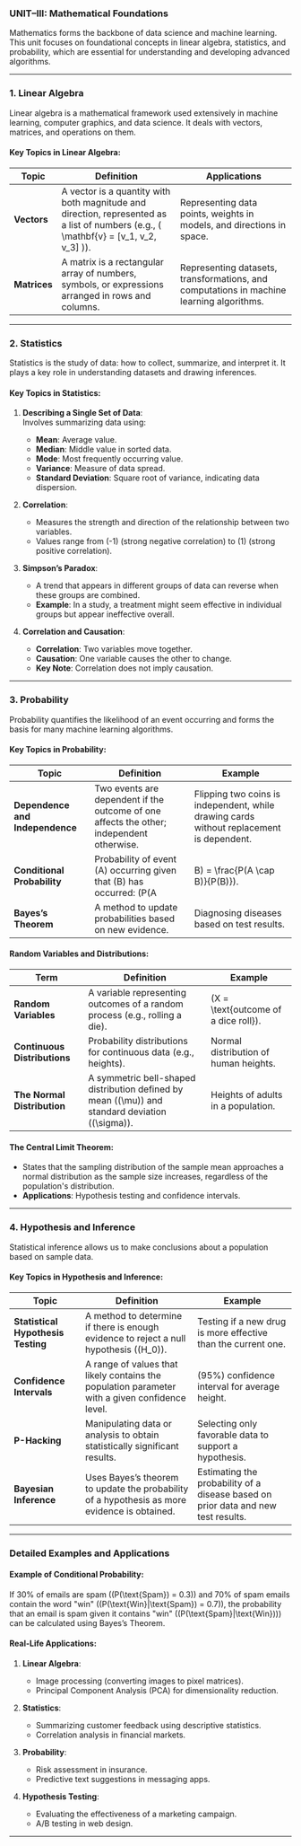 ### **UNIT–III: Mathematical Foundations**  
Mathematics forms the backbone of data science and machine learning. This unit focuses on foundational concepts in linear algebra, statistics, and probability, which are essential for understanding and developing advanced algorithms.

---

### **1. Linear Algebra**  
Linear algebra is a mathematical framework used extensively in machine learning, computer graphics, and data science. It deals with vectors, matrices, and operations on them.

#### **Key Topics in Linear Algebra**:

| **Topic**    | **Definition**                                                                                      | **Applications**                                                                                   |
|--------------|----------------------------------------------------------------------------------------------------|---------------------------------------------------------------------------------------------------|
| **Vectors**  | A vector is a quantity with both magnitude and direction, represented as a list of numbers (e.g., \( \mathbf{v} = [v_1, v_2, v_3] \)). | Representing data points, weights in models, and directions in space.                           |
| **Matrices** | A matrix is a rectangular array of numbers, symbols, or expressions arranged in rows and columns.  | Representing datasets, transformations, and computations in machine learning algorithms.          |

---

### **2. Statistics**  
Statistics is the study of data: how to collect, summarize, and interpret it. It plays a key role in understanding datasets and drawing inferences.

#### **Key Topics in Statistics**:  

1. **Describing a Single Set of Data**:  
   Involves summarizing data using:  
   - **Mean**: Average value.  
   - **Median**: Middle value in sorted data.  
   - **Mode**: Most frequently occurring value.  
   - **Variance**: Measure of data spread.  
   - **Standard Deviation**: Square root of variance, indicating data dispersion.

2. **Correlation**:  
   - Measures the strength and direction of the relationship between two variables.  
   - Values range from \(-1\) (strong negative correlation) to \(1\) (strong positive correlation).  

3. **Simpson’s Paradox**:  
   - A trend that appears in different groups of data can reverse when these groups are combined.  
   - **Example**: In a study, a treatment might seem effective in individual groups but appear ineffective overall.  

4. **Correlation and Causation**:  
   - **Correlation**: Two variables move together.  
   - **Causation**: One variable causes the other to change.  
   - **Key Note**: Correlation does not imply causation.

---

### **3. Probability**  
Probability quantifies the likelihood of an event occurring and forms the basis for many machine learning algorithms.

#### **Key Topics in Probability**:  

| **Topic**                  | **Definition**                                                                                      | **Example**                                                                                      |
|----------------------------|----------------------------------------------------------------------------------------------------|-------------------------------------------------------------------------------------------------|
| **Dependence and Independence** | Two events are dependent if the outcome of one affects the other; independent otherwise.            | Flipping two coins is independent, while drawing cards without replacement is dependent.       |
| **Conditional Probability** | Probability of event \(A\) occurring given that \(B\) has occurred: \(P(A|B) = \frac{P(A \cap B)}{P(B)}\). | Calculating the probability of rain given cloudy weather.                                      |
| **Bayes’s Theorem**         | A method to update probabilities based on new evidence.                                            | Diagnosing diseases based on test results.                                                    |

#### **Random Variables and Distributions**:  

| **Term**                    | **Definition**                                                                                      | **Example**                                                                                      |
|-----------------------------|----------------------------------------------------------------------------------------------------|-------------------------------------------------------------------------------------------------|
| **Random Variables**         | A variable representing outcomes of a random process (e.g., rolling a die).                       | \(X = \text{outcome of a dice roll}\).                                                          |
| **Continuous Distributions** | Probability distributions for continuous data (e.g., heights).                                    | Normal distribution of human heights.                                                          |
| **The Normal Distribution**  | A symmetric bell-shaped distribution defined by mean (\(\mu\)) and standard deviation (\(\sigma\)). | Heights of adults in a population.                                                             |

#### **The Central Limit Theorem**:  
- States that the sampling distribution of the sample mean approaches a normal distribution as the sample size increases, regardless of the population's distribution.  
- **Applications**: Hypothesis testing and confidence intervals.

---

### **4. Hypothesis and Inference**  

Statistical inference allows us to make conclusions about a population based on sample data.

#### **Key Topics in Hypothesis and Inference**:  

| **Topic**                  | **Definition**                                                                                      | **Example**                                                                                      |
|----------------------------|----------------------------------------------------------------------------------------------------|-------------------------------------------------------------------------------------------------|
| **Statistical Hypothesis Testing** | A method to determine if there is enough evidence to reject a null hypothesis (\(H_0\)).         | Testing if a new drug is more effective than the current one.                                   |
| **Confidence Intervals**    | A range of values that likely contains the population parameter with a given confidence level.      | \(95\%\) confidence interval for average height.                                                |
| **P-Hacking**               | Manipulating data or analysis to obtain statistically significant results.                         | Selecting only favorable data to support a hypothesis.                                         |
| **Bayesian Inference**      | Uses Bayes’s theorem to update the probability of a hypothesis as more evidence is obtained.       | Estimating the probability of a disease based on prior data and new test results.              |

---

### **Detailed Examples and Applications**

#### **Example of Conditional Probability**:  
If 30% of emails are spam (\(P(\text{Spam}) = 0.3\)) and 70% of spam emails contain the word "win" (\(P(\text{Win}|\text{Spam}) = 0.7\)), the probability that an email is spam given it contains "win" (\(P(\text{Spam}|\text{Win})\)) can be calculated using Bayes’s Theorem.  

#### **Real-Life Applications**:
1. **Linear Algebra**:  
   - Image processing (converting images to pixel matrices).  
   - Principal Component Analysis (PCA) for dimensionality reduction.  

2. **Statistics**:  
   - Summarizing customer feedback using descriptive statistics.  
   - Correlation analysis in financial markets.  

3. **Probability**:  
   - Risk assessment in insurance.  
   - Predictive text suggestions in messaging apps.  

4. **Hypothesis Testing**:  
   - Evaluating the effectiveness of a marketing campaign.  
   - A/B testing in web design.  

---
